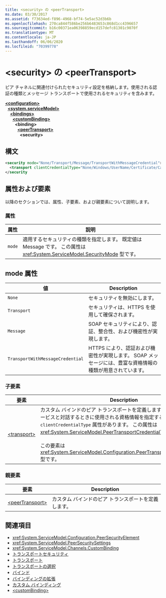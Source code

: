 ```yaml
---
title: <security> の <peerTransport>
ms.date: 03/30/2017
ms.assetid: f73634ed-f896-4968-bf74-5e5ac52d3b6b
ms.openlocfilehash: 270ca844f586be256b6483653c868d1cc4396657
ms.sourcegitcommit: b16c00371ea06398859ecd157defc81301c9070f
ms.translationtype: MT
ms.contentlocale: ja-JP
ms.lasthandoff: 06/06/2020
ms.locfileid: "70399778"
---
```

# <a name="security-of-peertransport"></a>\<security> の \<peerTransport>
ピア チャネルに関連付けられたセキュリティ設定を格納します。使用される認証の種類とメッセージ トランスポートで使用されるセキュリティを含みます。  
  
[**\<configuration>**](../configuration-element.md)\
&nbsp;&nbsp;[**\<system.serviceModel>**](system-servicemodel.md)\
&nbsp;&nbsp;&nbsp;&nbsp;[**\<bindings>**](bindings.md)\
&nbsp;&nbsp;&nbsp;&nbsp;&nbsp;&nbsp;[**\<customBinding>**](custombinding.md)\
&nbsp;&nbsp;&nbsp;&nbsp;&nbsp;&nbsp;&nbsp;&nbsp;**\<binding>**\
&nbsp;&nbsp;&nbsp;&nbsp;&nbsp;&nbsp;&nbsp;&nbsp;&nbsp;&nbsp;[**\<peerTransport>**](peertransport.md)\
&nbsp;&nbsp;&nbsp;&nbsp;&nbsp;&nbsp;&nbsp;&nbsp;&nbsp;&nbsp;&nbsp;&nbsp;**\<security>**  
  
## <a name="syntax"></a>構文  
  
```xml  
<security mode="None/Transport/Message/TransportWithMessageCredential">
  <transport clientCredentialType="None/Windows/UserName/Certificate/CardSpace" />
</security
```  
  
## <a name="attributes-and-elements"></a>属性および要素  
 以降のセクションでは、属性、子要素、および親要素について説明します。  
  
### <a name="attributes"></a>属性  
  
|属性|説明|  
|---------------|-----------------|  
|`mode`|適用するセキュリティの種類を指定します。 既定値は Message です。 この属性は <xref:System.ServiceModel.SecurityMode> 型です。|  
  
## <a name="mode-attribute"></a>mode 属性  
  
|値|Description|  
|-----------|-----------------|  
|`None`|セキュリティを無効にします。|  
|`Transport`|セキュリティは、HTTPS を使用して確保されます。|  
|`Message`|SOAP セキュリティにより、認証、整合性、および機密性が実現します。|  
|`TransportWithMessageCredential`|HTTPS により、認証および機密性が実現します。 SOAP メッセージには、豊富な資格情報の種類が用意されています。|  
  
### <a name="child-elements"></a>子要素  
  
|要素|Description|  
|-------------|-----------------|  
|[\<transport>](transport-of-peertransport.md)|カスタム バインドのピア トランスポートを定義します。 この要素には、サービスと対話するときに使用される資格情報を指定する `clientCredentialType` 属性があります。 この属性は <xref:System.ServiceModel.PeerTransportCredentialType> 型です。<br /><br /> この要素は <xref:System.ServiceModel.Configuration.PeerTransportSecurityElement> 型です。|  
  
### <a name="parent-elements"></a>親要素  
  
|要素|Description|  
|-------------|-----------------|  
|[\<peerTransport>](peertransport.md)|カスタム バインドのピア トランスポートを定義します。|  
  
## <a name="see-also"></a>関連項目

- <xref:System.ServiceModel.Configuration.PeerSecurityElement>
- <xref:System.ServiceModel.PeerSecuritySettings>
- <xref:System.ServiceModel.Channels.CustomBinding>
- [トランスポートセキュリティ](../../../wcf/feature-details/transport-security.md)
- [トランスポート](../../../wcf/feature-details/transports.md)
- [トランスポートの選択](../../../wcf/feature-details/choosing-a-transport.md)
- [バインド](../../../wcf/bindings.md)
- [バインディングの拡張](../../../wcf/extending/extending-bindings.md)
- [カスタム バインディング](../../../wcf/extending/custom-bindings.md)
- [\<customBinding>](custombinding.md)
